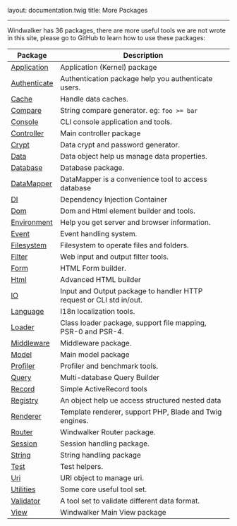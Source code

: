 layout: documentation.twig
title: More Packages

---

Windwalker has 36 packages, there are more useful tools we are not wrote in this site, please go to GitHub to learn how to use these packages:


| Package | Description |
| --- | --- |
| [Application](https://github.com/ventoviro/windwalker-application) | Application (Kernel) package |
| [Authenticate](https://github.com/ventoviro/windwalker-authenticate) | Authentication package help you authenticate users. |
| [Cache](https://github.com/ventoviro/windwalker-cache) | Handle data caches. |
| [Compare](https://github.com/ventoviro/windwalker-compare) | String compare generator. eg: `foo >= bar` |
| [Console](https://github.com/ventoviro/windwalker-console) | CLI console application and tools. |
| [Controller](https://github.com/ventoviro/windwalker-controller) | Main controller package |
| [Crypt](https://github.com/ventoviro/windwalker-crypt) | Data crypt and password generator. |
| [Data](https://github.com/ventoviro/windwalker-data) | Data object help us manage data properties. |
| [Database](https://github.com/ventoviro/windwalker-database) | Database package. |
| [DataMapper](https://github.com/ventoviro/windwalker-datamapper) | DataMapper is a convenience tool to access database |
| [DI](https://github.com/ventoviro/windwalker-di) | Dependency Injection Container |
| [Dom](https://github.com/ventoviro/windwalker-dom) | Dom and Html element builder and tools. |
| [Environment](https://github.com/ventoviro/windwalker-environment) | Help you get server and browser information. |
| [Event](https://github.com/ventoviro/windwalker-event) | Event handling system. |
| [Filesystem](https://github.com/ventoviro/windwalker-filesystem) | Filesystem to operate files and folders. |
| [Filter](https://github.com/ventoviro/windwalker-filter) | Web input and output filter tools. |
| [Form](https://github.com/ventoviro/windwalker-form) | HTML Form builder. |
| [Html](https://github.com/ventoviro/windwalker-html) | Advanced HTML builder |
| [IO](https://github.com/ventoviro/windwalker-io) | Input and Output package to handler HTTP request or CLI std in/out. |
| [Language](https://github.com/ventoviro/windwalker-language) | I18n localization tools. |
| [Loader](https://github.com/ventoviro/windwalker-loader) | Class loader package, support file mapping, PSR-0 and PSR-4. |
| [Middleware](https://github.com/ventoviro/windwalker-middleware) | Middleware package. |
| [Model](https://github.com/ventoviro/windwalker-model) | Main model package |
| [Profiler](https://github.com/ventoviro/windwalker-profiler) | Profiler and benchmark tools. |
| [Query](https://github.com/ventoviro/windwalker-query) | Multi-database Query Builder |
| [Record](https://github.com/ventoviro/windwalker-record) | Simple ActiveRecord tools |
| [Registry](https://github.com/ventoviro/windwalker-registry) | An object help ue access structured nested data |
| [Renderer](https://github.com/ventoviro/windwalker-renderer) | Template renderer, support PHP, Blade and Twig engines. |
| [Router](https://github.com/ventoviro/windwalker-router) | Windwalker Router package. |
| [Session](https://github.com/ventoviro/windwalker-session) | Session handling package. |
| [String](https://github.com/ventoviro/windwalker-string) | String handling package |
| [Test](https://github.com/ventoviro/windwalker-test) | Test helpers. |
| [Uri](https://github.com/ventoviro/windwalker-uri) | URI object to manage uri. |
| [Utilities](https://github.com/ventoviro/windwalker-utilities) | Some core useful tool set. |
| [Validator](https://github.com/ventoviro/windwalker-validator) | A tool set to validate different data format. |
| [View](https://github.com/ventoviro/windwalker-view) | Windwalker Main View package |

